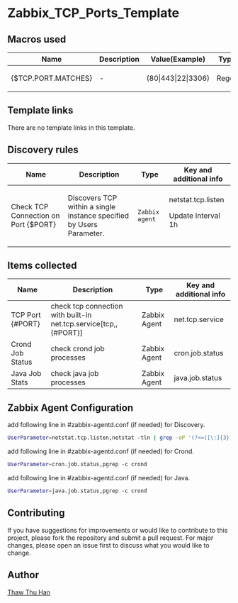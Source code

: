 # Zabbix_TCP_Ports_Template

## Macros used

|Name|Description|Value(Example)|Type|
|----|-----------|-------|----|
|{$TCP.PORT.MATCHES}|<p>-</p>|(80\|443\|22\|3306)|Regex|


## Template links

There are no template links in this template.

## Discovery rules

|Name|Description|Type|Key and additional info|
|----|-----------|----|----|
|Check TCP Connection on Port {$PORT}|<p>Discovers TCP within a single instance specified by Users Parameter.</p>|`Zabbix agent`|netstat.tcp.listen <p>Update Interval 1h</p>|

## Items collected

|Name|Description|Type|Key and additional info|
|----|-----------|----|----|
|TCP Port {#PORT}|check tcp connection with built-in net.tcp.service[tcp,,{#PORT}]|Zabbix Agent|net.tcp.service|
|Crond Job Status|check crond job processes|Zabbix Agent|cron.job.status|
|Java Job Stats|check java job processes|Zabbix Agent|java.job.status|

## Zabbix Agent Configuration
add following line in #zabbix-agentd.conf (if needed) for Discovery.
```sh
UserParameter=netstat.tcp.listen,netstat -tln | grep -oP '(?<=([\:]{3})|([0-9]:))(?<!(::1:))(?<!(127.0.0.1:))[0-9]+'
```

add following line in #zabbix-agentd.conf (if needed) for Crond.
```sh
UserParameter=cron.job.status,pgrep -c crond
```

add following line in #zabbix-agentd.conf (if needed) for Java.
```sh
UserParameter=java.job.status,pgrep -c crond
```

## Contributing

If you have suggestions for improvements or would like to contribute to this project, please fork the repository and submit a pull request. For major changes, please open an issue first to discuss what you would like to change.

## Author

[Thaw Thu Han](https://github.com/ThawThuHan)
